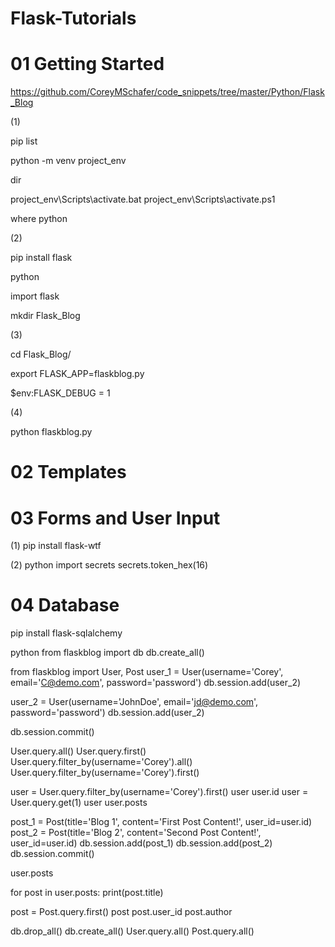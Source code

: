 # Flask-Tutorials

# 01 Getting Started

https://github.com/CoreyMSchafer/code_snippets/tree/master/Python/Flask_Blog

(1)

pip list

python -m venv project_env

dir

project_env\Scripts\activate.bat
project_env\Scripts\activate.ps1

where python

(2)

pip install flask

python

import flask

mkdir Flask_Blog

(3)

cd Flask_Blog/

export FLASK_APP=flaskblog.py

$env:FLASK_DEBUG = 1

(4)

python flaskblog.py



# 02 Templates


# 03 Forms and User Input

(1)
pip install flask-wtf

(2)
python
import secrets
secrets.token_hex(16)

# 04 Database

pip install flask-sqlalchemy

python
from flaskblog import db
db.create_all()

from flaskblog import User, Post
user_1 = User(username='Corey', email='C@demo.com', password='password')
db.session.add(user_2)

user_2 = User(username='JohnDoe', email='jd@demo.com', password='password')
db.session.add(user_2)

db.session.commit()

User.query.all()
User.query.first()
User.query.filter_by(username='Corey').all()
User.query.filter_by(username='Corey').first()

user = User.query.filter_by(username='Corey').first()
user
user.id
user = User.query.get(1)
user
user.posts

post_1 = Post(title='Blog 1', content='First Post Content!', user_id=user.id)
post_2 = Post(title='Blog 2', content='Second Post Content!', user_id=user.id)
db.session.add(post_1)
db.session.add(post_2)
db.session.commit()

user.posts

for post in user.posts:
    print(post.title)

post = Post.query.first()
post
post.user_id
post.author


db.drop_all()
db.create_all()
User.query.all()
Post.query.all()